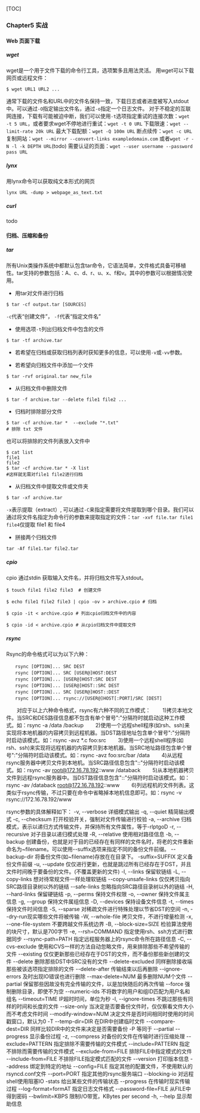 [TOC]
### Chapter5 实战
#### Web 页面下载
##### wget
wget是一个用于文件下载的命令行工具，选项繁多且用法灵活。
用wget可以下载网页或远程文件：
```
$ wget URL1 URL2 ...
```
通常下载的文件名和URL中的文件名保持一致，下载日志或者进度被写入stdout中。可以通过`-O`指定输出文件名，通过`-o`指定一个日志文件。
对于不稳定的互联网连接，下载有可能被迫中断，我们可以使用`-t`选项指定重试的连接次数：`wget -t 5 URL`，或者要求wget不停地进行重试：`wget -t 0 URL`
下载限速：`wget --limit-rate 20k URL`
最大下载配额：`wget -Q 100m URL`
断点续传：`wget -c URL`
复制网站：`wget --mirror --convert-links exampledomain.com` 或者`wget -r -N -l -k DEPTH URL`(todo)
需要认证的页面：`wget --user username --password pass URL`

##### lynx
用lynx命令可以获取纯文本形式的网页
```
lynx URL -dump > webpage_as_text.txt
```
##### curl
todo

#### 归档、压缩和备份
#####  tar
所有Unix类操作系统中都默认包含tar命令，它语法简单，文件格式具备可移植性。tar支持的参数包括：A、c、d、r、u、x、f和v。其中的参数可以根据情况使用。
* 用tar对文件进行归档
```
$ tar -cf output.tar [SOURCES]
```
`-c`代表“创建文件”， `-f`代表“指定文件名”

* 使用选项`-t`列出归档文件中包含的文件
```
$ tar -tf archive.tar
```

* 若希望在归档或获取归档列表时获知更多的信息，可以使用`-v`或`-vv`参数。

* 若希望向归档文件中添加一个文件
```
$ tar -rvf original.tar new_file
```

* 从归档文件中删除文件
```
$ tar -f archive.tar --delete file1 file2 ...
```

* 归档时排除部分文件
```
$ tar -cf archive.tar *  --exclude "*.txt" 
# 排除 txt 文件
```
也可以将排除的文件列表放入文件中
```
$ cat list
file1
file2
$ tar -cf archive.tar * -X list
#这样就无需对file1 file2进行归档
```

* 从归档文件中提取文件或文件夹
```
$ tar -xf archive.tar
```
`-x`表示提取（extract）, 可以通过`-C`来指定需要将文件提取到哪个目录。我们可以通过将文件名指定为命令行的参数来提取指定的文件：`tar -xvf file.tar file1 file4`仅提取 file1 和 file4

* 拼接两个归档文件
```
tar -Af file1.tar file2.tar
```

##### cpio
cpio 通过stdin 获取输入文件名，并将归档文件写入stdout。
```
$ touch file1 file2 file3  # 创建文件

$ echo file1 file2 file3 | cpio -ov > archive.cpio # 归档

$ cpio -it < archive.cpio # 列出cpio归档文件中的内容

$ cpio -id < archive.cpio # 从cpio归档文件中提取文件
```

##### rsync
Rsync的命令格式可以为以下六种：
```
　　rsync [OPTION]... SRC DEST 
　　rsync [OPTION]... SRC [USER@]HOST:DEST 
　　rsync [OPTION]... [USER@]HOST:SRC DEST 
　　rsync [OPTION]... [USER@]HOST::SRC DEST 
　　rsync [OPTION]... SRC [USER@]HOST::DEST 
　　rsync [OPTION]... rsync://[USER@]HOST[:PORT]/SRC [DEST] 
```
　　对应于以上六种命令格式，rsync有六种不同的工作模式： 
　　1)拷贝本地文件。当SRC和DES路径信息都不包含有单个冒号":"分隔符时就启动这种工作模式。如：rsync -a /data /backup 
　　2)使用一个远程shell程序(如rsh、ssh)来实现将本地机器的内容拷贝到远程机器。当DST路径地址包含单个冒号":"分隔符时启动该模式。如：rsync -avz *.c foo:src 
　　3)使用一个远程shell程序(如rsh、ssh)来实现将远程机器的内容拷贝到本地机器。当SRC地址路径包含单个冒号":"分隔符时启动该模式。如：rsync -avz foo:src/bar /data 
　　4)从远程rsync服务器中拷贝文件到本地机。当SRC路径信息包含"::"分隔符时启动该模式。如：rsync -av root@172.16.78.192::www /databack 
　　5)从本地机器拷贝文件到远程rsync服务器中。当DST路径信息包含"::"分隔符时启动该模式。如：rsync -av /databack root@172.16.78.192::www 
　　6)列远程机的文件列表。这类似于rsync传输，不过只要在命令中省略掉本地机信息即可。如：rsync -v rsync://172.16.78.192/www 

rsync参数的具体解释如下： 
-v, --verbose 详细模式输出 
-q, --quiet 精简输出模式 
-c, --checksum 打开校验开关，强制对文件传输进行校验 
-a, --archive 归档模式，表示以递归方式传输文件，并保持所有文件属性，等于-rlptgoD 
-r, --recursive 对子目录以递归模式处理 
-R, --relative 使用相对路径信息 
-b, --backup 创建备份，也就是对于目的已经存在有同样的文件名时，将老的文件重新命名为~filename。可以使用--suffix选项来指定不同的备份文件前缀。 
--backup-dir 将备份文件(如~filename)存放在在目录下。 
-suffix=SUFFIX 定义备份文件前缀 
-u, --update 仅仅进行更新，也就是跳过所有已经存在于DST，并且文件时间晚于要备份的文件。(不覆盖更新的文件) 
-l, --links 保留软链结 
-L, --copy-links 想对待常规文件一样处理软链结 
--copy-unsafe-links 仅仅拷贝指向SRC路径目录树以外的链结 
--safe-links 忽略指向SRC路径目录树以外的链结 
-H, --hard-links 保留硬链结 
-p, --perms 保持文件权限 
-o, --owner 保持文件属主信息 
-g, --group 保持文件属组信息 
-D, --devices 保持设备文件信息 
-t, --times 保持文件时间信息 
-S, --sparse 对稀疏文件进行特殊处理以节省DST的空间 
-n, --dry-run现实哪些文件将被传输 
-W, --whole-file 拷贝文件，不进行增量检测 
-x, --one-file-system 不要跨越文件系统边界 
-B, --block-size=SIZE 检验算法使用的块尺寸，默认是700字节 
-e, --rsh=COMMAND 指定使用rsh、ssh方式进行数据同步 
--rsync-path=PATH 指定远程服务器上的rsync命令所在路径信息 
-C, --cvs-exclude 使用和CVS一样的方法自动忽略文件，用来排除那些不希望传输的文件 
--existing 仅仅更新那些已经存在于DST的文件，而不备份那些新创建的文件 
--delete 删除那些DST中SRC没有的文件 
--delete-excluded 同样删除接收端那些被该选项指定排除的文件 
--delete-after 传输结束以后再删除 
--ignore-errors 及时出现IO错误也进行删除 
--max-delete=NUM 最多删除NUM个文件 
--partial 保留那些因故没有完全传输的文件，以是加快随后的再次传输 
--force 强制删除目录，即使不为空 
--numeric-ids 不将数字的用户和组ID匹配为用户名和组名 
--timeout=TIME IP超时时间，单位为秒 
-I, --ignore-times 不跳过那些有同样的时间和长度的文件 
--size-only 当决定是否要备份文件时，仅仅察看文件大小而不考虑文件时间 
--modify-window=NUM 决定文件是否时间相同时使用的时间戳窗口，默认为0 
-T --temp-dir=DIR 在DIR中创建临时文件 
--compare-dest=DIR 同样比较DIR中的文件来决定是否需要备份 
-P 等同于 --partial 
--progress 显示备份过程 
-z, --compress 对备份的文件在传输时进行压缩处理 
--exclude=PATTERN 指定排除不需要传输的文件模式 
--include=PATTERN 指定不排除而需要传输的文件模式 
--exclude-from=FILE 排除FILE中指定模式的文件 
--include-from=FILE 不排除FILE指定模式匹配的文件 
--version 打印版本信息 
--address 绑定到特定的地址 
--config=FILE 指定其他的配置文件，不使用默认的rsyncd.conf文件 
--port=PORT 指定其他的rsync服务端口 
--blocking-io 对远程shell使用阻塞IO 
-stats 给出某些文件的传输状态 
--progress 在传输时现实传输过程 
--log-format=formAT 指定日志文件格式 
--password-file=FILE 从FILE中得到密码 
--bwlimit=KBPS 限制I/O带宽，KBytes per second 
-h, --help 显示帮助信息